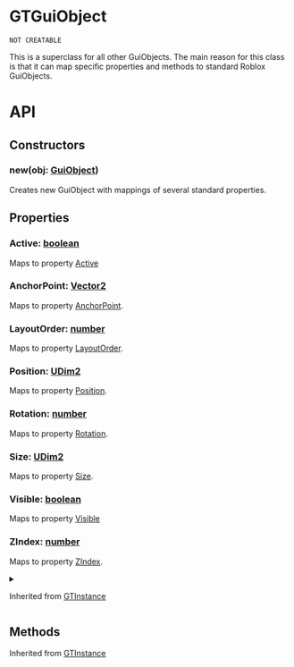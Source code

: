 # GTGuiObject

`NOT CREATABLE`

This is a superclass for all other GuiObjects. The main reason for this class is that it can map specific properties and methods to standard Roblox GuiObjects.

# API

## Constructors

### new(obj: [GuiObject])

Creates new GuiObject with mappings of several standard properties.

## Properties

### Active: [boolean]

Maps to property [Active](https://create.roblox.com/docs/reference/engine/classes/GuiObject#Active)

### AnchorPoint: [Vector2]

Maps to property [AnchorPoint](https://create.roblox.com/docs/reference/engine/classes/GuiObject#AnchorPoint).

### LayoutOrder: [number]

Maps to property [LayoutOrder](https://create.roblox.com/docs/reference/engine/classes/GuiObject#LayoutOrder).

### Position: [UDim2]

Maps to property [Position](https://create.roblox.com/docs/reference/engine/classes/GuiObject#Position).

### Rotation: [number]

Maps to property [Rotation](https://create.roblox.com/docs/reference/engine/classes/GuiObject#Rotation).

### Size: [UDim2]

Maps to property [Size](https://create.roblox.com/docs/reference/engine/classes/GuiObject#Size).

### Visible: [boolean]

Maps to property [Visible](https://create.roblox.com/docs/reference/engine/classes/GuiObject#Visible)

### ZIndex: [number]

Maps to property [ZIndex](https://create.roblox.com/docs/reference/engine/classes/GuiObject#ZIndex).

<details><summary>

Inherited from [GTInstance](../GTInstance.md#properties)
</summary>

### Name: [string]

Maps to property [Name](https://create.roblox.com/docs/reference/engine/classes/Instance#Name).

</details>

## Methods

Inherited from [GTInstance](../GTInstance.md#methods)

[boolean]: https://create.roblox.com/docs/scripting/luau/booleans
[number]: https://create.roblox.com/docs/scripting/luau/numbers
[string]: https://create.roblox.com/docs/scripting/luau/strings
[Vector2]: https://create.roblox.com/docs/reference/engine/datatypes/Vector2
[UDim2]: https://create.roblox.com/docs/reference/engine/datatypes/UDim2
[Instance]: https://create.roblox.com/docs/reference/engine/classes/Instance
[GuiObject]: https://create.roblox.com/docs/reference/engine/classes/GuiObject
